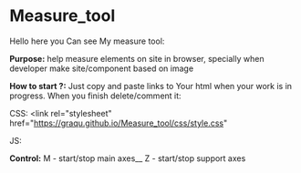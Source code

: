 # Measure_tool

Hello here you Can see My measure tool:

**Purpose:** help measure elements on site in browser, specially when developer make site/component based on image

**How to start ?:** 
Just copy and paste links to Your html when your work is in progress. When you finish delete/comment it:

CSS: <link rel="stylesheet" href="https://graqu.github.io/Measure_tool/css/style.css"

JS: <script type="module" src="https://graqu.github.io/Measure_tool/js/script.js"></script>

**Control:**
M - start/stop main axes__
Z - start/stop support axes
